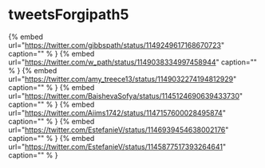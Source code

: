 # tweetsForgipath5

{% embed url="https://twitter.com/gibbspath/status/1149249617168670723"  caption="" % }
{% embed url="https://twitter.com/w_path/status/1149038334997458944"  caption="" % }
{% embed url="https://twitter.com/amy_treece13/status/1149032274194812929"  caption="" % }
{% embed url="https://twitter.com/BaishevaSofya/status/1145124690639433730"  caption="" % }
{% embed url="https://twitter.com/Aiims1742/status/1147157600028495874"  caption="" % }
{% embed url="https://twitter.com/EstefanieV/status/1146939454638002176"  caption="" % }
{% embed url="https://twitter.com/EstefanieV/status/1145877517393264641"  caption="" % }
